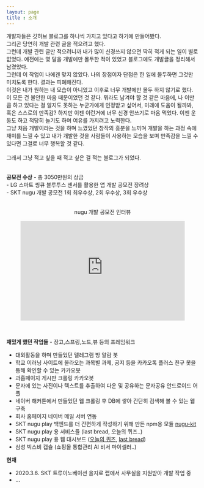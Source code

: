 ```yaml
---
layout: page
title : 소개
---
```


<p class="message">
개발자들은 깃허브 블로그를 하나씩 가지고 있다고 하기에 만들어봤다. <br>
그리곤 당연히 개발 관련 글을 적으려고 했다.<br>
그런데 개발 관련 글만 적으려니까 내가 많이 신경쓰지 않으면 딱히 적게 되는 일이 별로 없었다. 예전에는 몇 달을 개발에만 몰두한 적이 있었고 블로그에도 개발글을 정리해서 남겼었다. <br>
그런데 이 작업이 나에겐 맞지 않았다. 나의 장점이자 단점은 한 일에 몰두하면 그것만 미치도록 한다. 결과는 피폐해진다. <br> 
이것은 내가 원하는 내 모습이 아니었고 이후로 너무 개발에만 몰두 하지 않기로 했다. 이 모든 건 불안한 마음 때문이었던 것 같다. 뭐라도 남겨야 할 것 같은 마음에, 나 이만큼 하고 있다는 걸 알지도 못하는 누군가에게 인정받고 싶어서, 미래에 도움이 될까봐, 혹은 스스로의 만족감? 하지만 이젠 이런거에 너무 신경 안쓰기로 마음 먹었다. 이젠 운동도 하고 적당히 놀기도 하며 여유를 가지려고 노력한다.<br> 
그냥 처음 개발이라는 것을 하며 느꼈었던 창작의 흥분을 느끼며 개발을 하는 과정 속에 재미를 느낄 수 있고 내가 개발한 것을 사람들이 사용하는 모습을 보며 만족감을 느낄 수 있다면 그걸로 너무 행복할 것 같다.<br><br>
그래서 그냥 적고 싶을 때 적고 싶은 걸 적는 블로그가 되었다.
</p>
<br>
<b>공모전 수상</b> - 총 3050만원의 상금<br>
- LG 스마트 씽큐 블루투스 센서를 활용한 앱 개발 공모전 장려상 <br>
- SKT nugu 개발 공모전 1회 최우수상, 2회 우수상, 3회 우수상<br><br>
<p align="middle">nugu 개발 공모전 인터뷰</p>
<p align="middle">
<iframe width="430" height="260" src="https://www.youtube.com/embed/BJPQihWuj9E" frameborder="0" allow="accelerometer; autoplay; encrypted-media; gyroscope; picture-in-picture" allowfullscreen></iframe></p><br>

<b>재밌게 했던 작업들</b> - 장고,스프링,노드,뷰 등의 프레임워크<br>
- 대외활동을 하며 만들었던 텔레그램 방 알람 봇<br>
- 학교 이러닝 사이트에 올라오는 과목별 과제, 공지 등을 카카오톡 플러스 친구 봇을 통해 확인할 수 있는 카카오봇<br>
- 과홈페이지 게시판 크롤링 카카오봇<br>
- 문자에 있는 사진이나 텍스트를 추출하여 다운 및 공유하는 문자공유 안드로이드 어플<br>
- 네이버 해커톤에서 만들었던 웹 크롤링 후 DB에 쌓아 간단히 검색해 볼 수 있는 웹 구축<br>
- 회사 홈페이지 네이버 메일 서버 연동<br>
- SKT nugu play 백엔드를 더 간편하게 작성하기 위해 만든 npm용 모듈 <a href='https://www.npmjs.com/package/nugu-kit'>nugu-kit</a><br>
- SKT nugu play 용 서비스들 (last bread, 오늘의 퀴즈..)<br>
- SKT nugu play 용 웹 대시보드 (<a href='https://www.revoice.kr/app/dashboard#/todayquiz'>오늘의 퀴즈</a>, <a href='https://www.revoice.kr/app/dashboard#/lastbread'>last bread</a>)<br>
- 삼성 빅스비 캡슐 (쇼핑몰 통합관리 AI 비서 마이셀러..)

<b>현재</b><br>
- 2020.3.6. SKT 트루이노베이션 을지로 랩에서 사무실을 지원받아 개발 작업 중
- ...


